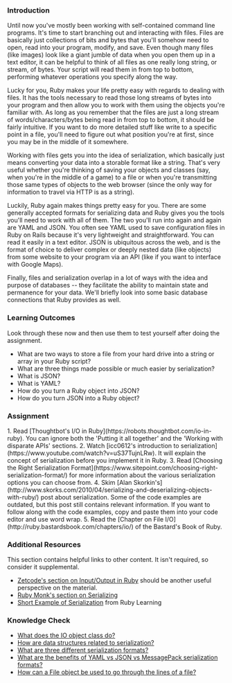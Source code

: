 ### Introduction

Until now you've mostly been working with self-contained command line programs.  It's time to start branching out and interacting with files.  Files are basically just collections of bits and bytes that you'll somehow need to open, read into your program, modify, and save.  Even though many files (like images) look like a giant jumble of data when you open them up in a text editor, it can be helpful to think of all files as one really long string, or stream, of bytes.  Your script will read them in from top to bottom, performing whatever operations you specify along the way.

Lucky for you, Ruby makes your life pretty easy with regards to dealing with files.  It has the tools necessary to read those long streams of bytes into your program and then allow you to work with them using the objects you're familiar with.  As long as you remember that the files are just a long stream of words/characters/bytes being read in from top to bottom, it should be fairly intuitive.  If you want to do more detailed stuff like write to a specific point in a file, you'll need to figure out what position you're at first, since you may be in the middle of it somewhere.

Working with files gets you into the idea of serialization, which basically just means converting your data into a storable format like a string.  That's very useful whether you're thinking of saving your objects and classes (say, when you're in the middle of a game) to a file or when you're transmitting those same types of objects to the web browser (since the only way for information to travel via HTTP is as a string).

Luckily, Ruby again makes things pretty easy for you. There are some generally accepted formats for serializing data and Ruby gives you the tools you'll need to work with all of them.  The two you'll run into again and again are YAML and JSON.  You often see YAML used to save configuration files in Ruby on Rails because it's very lightweight and straightforward.  You can read it easily in a text editor.  JSON is ubiquitous across the web, and is the format of choice to deliver complex or deeply nested data (like objects) from some website to your program via an API (like if you want to interface with Google Maps).

Finally, files and serialization overlap in a lot of ways with the idea and purpose of databases -- they facilitate the ability to maintain state and permanence for your data.  We'll briefly look into some basic database connections that Ruby provides as well.

### Learning Outcomes
Look through these now and then use them to test yourself after doing the assignment.

* What are two ways to store a file from your hard drive into a string or array in your Ruby script?
* What are three things made possible or much easier by serialization?
* What is JSON?
* What is YAML?
* How do you turn a Ruby object into JSON?
* How do you turn JSON into a Ruby object?

### Assignment

<div class="lesson-content__panel" markdown="1">
  1. Read [Thoughtbot's I/O in Ruby](https://robots.thoughtbot.com/io-in-ruby). You can ignore both the 'Putting it all together' and the 'Working with disparate APIs' sections.
  2. Watch [icc0612's introduction to serialization](https://www.youtube.com/watch?v=uS37TujnLRw). It will explain the concept of serialization before you implement it in Ruby.
  3. Read [Choosing the Right Serialization Format](https://www.sitepoint.com/choosing-right-serialization-format/) for more information about the various serialization options you can choose from.
  4. Skim [Alan Skorkin's](http://www.skorks.com/2010/04/serializing-and-deserializing-objects-with-ruby/) post about serialization. Some of the code examples are outdated, but this post still contains relevant information. If you want to follow along with the code examples, copy and paste them into your code editor and use word wrap.
  5. Read the [Chapter on File I/O](http://ruby.bastardsbook.com/chapters/io/) of the Bastard's Book of Ruby.
</div>

### Additional Resources
This section contains helpful links to other content. It isn't required, so consider it supplemental.

* [Zetcode's section on Input/Output in Ruby](http://zetcode.com/lang/rubytutorial/io/) should be another useful perspective on the material.
* [Ruby Monk's section on Serializing](https://web.archive.org/web/20160505174806/http://rubymonk.com/learning/books/4-ruby-primer-ascent/chapters/45-more-classes/lessons/104-serializing)
* [Short Example of Serialization](http://rubylearning.com/satishtalim/object_serialization.html) from Ruby Learning

### Knowledge Check

  * <a class='knowledge-check-link' href='https://thoughtbot.com/blog/io-in-ruby'>What does the IO object class do?</a>
  * <a class='knowledge-check-link' href='https://www.youtube.com/watch?v=uS37TujnLRw'>How are data structures related to serialization?</a>
  * <a class='knowledge-check-link' href='https://www.sitepoint.com/choosing-right-serialization-format/'>What are three different serialization formats?</a>
  * <a class='knowledge-check-link' href='https://www.sitepoint.com/choosing-right-serialization-format/'>What are the benefits of YAML vs JSON vs MessagePack serialization formats?</a>
  * <a class='knowledge-check-link' href='http://ruby.bastardsbook.com/chapters/io/'>How can a File object be used to go through the lines of a file?</a>
